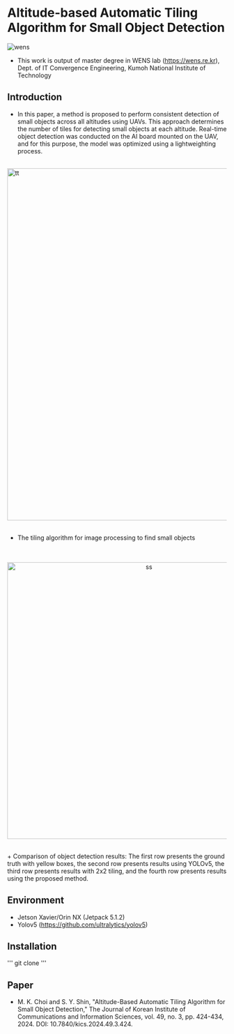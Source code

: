 # Altitude-based Automatic Tiling Algorithm for Small Object Detection

![wens](https://github.com/MMKKChoi/Altitude-based-Automatic-Tiling-Algorithm-for-Small-Object-Detection/assets/125550210/37ae9d87-23f6-4169-acd0-237b0c21158c)

+ This work is output of master degree in WENS lab (https://wens.re.kr), Dept. of IT Convergence Engineering, Kumoh National Institute of Technology

## Introduction
+ In this paper, a method is proposed to perform consistent detection of small objects across all altitudes using UAVs. This approach determines the number of tiles for detecting small objects at each altitude. Real-time object detection was conducted on the AI board mounted on the UAV, and for this purpose, the model was optimized using a lightweighting process.
<br><br>

<img width="808" alt="tt" src="https://github.com/MMKKChoi/Altitude-based-Automatic-Tiling-Algorithm-for-Small-Object-Detection/assets/125550210/287d287c-e8d4-40f4-81c0-1e2938905014">
<br><br>

+ The tiling algorithm for image processing to find small objects
<br><br><br>
<p align="center">
  <img width="635" alt="ss" src="https://github.com/MMKKChoi/Altitude-based-Automatic-Tiling-Algorithm-for-Small-Object-Detection/assets/125550210/93d39e33-28cd-4b1a-b0f8-1431e4b16f76">
</p>

<br>
+ Comparison of object detection results: The first row presents the ground truth with yellow boxes, the second row presents results using YOLOv5, the third row presents results with 2x2 tiling, and the fourth row presents results using the proposed method.

## Environment
+ Jetson Xavier/Orin NX (Jetpack 5.1.2)
+ Yolov5 (https://github.com/ultralytics/yolov5)


## Installation

'''
git clone
'''

## Paper
+ M. K. Choi and S. Y. Shin, "Altitude-Based Automatic Tiling Algorithm for Small Object Detection," The Journal of Korean Institute of Communications and Information Sciences, vol. 49, no. 3, pp. 424-434, 2024. DOI: 10.7840/kics.2024.49.3.424.
